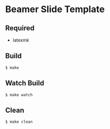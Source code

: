 # Beamer Slide Template
## Required
- latexmk

## Build
```
$ make
```

## Watch Build
```
$ make watch
```

## Clean
```
$ make clean
```
